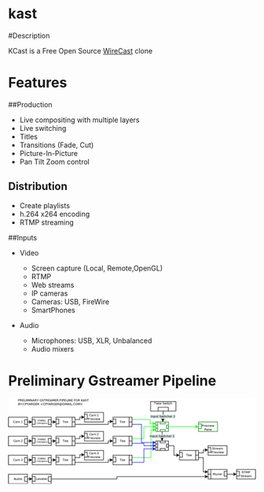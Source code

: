 # kast

#Description

KCast is a Free Open Source [WireCast](http://www.telestream.net/wirecast/features.htm) clone

# Features

##Production
* Live compositing with multiple layers
* Live switching
* Titles
* Transitions (Fade, Cut)
* Picture-In-Picture
* Pan Tilt Zoom control

## Distribution
* Create playlists
* h.264 x264 encoding
* RTMP streaming

##Inputs
* Video
  * Screen capture (Local, Remote,OpenGL)
  * RTMP
  * Web streams
  * IP cameras 
  * Cameras: USB, FireWire
  * SmartPhones

* Audio
  * Microphones: USB, XLR, Unbalanced
  * Audio mixers

# Preliminary Gstreamer Pipeline
![Preliminary Gstreamer Pipeline](https://raw.githubusercontent.com/cpyarger/kast/master/Preliminary%20Gstreamer%20Pipeline.png)
